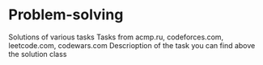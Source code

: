 # Problem-solving
Solutions of various tasks 
Tasks from acmp.ru, codeforces.com, leetcode.com, codewars.com
Descrioption of the task you can find above the solution class
